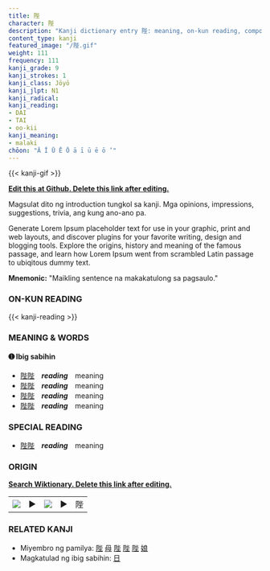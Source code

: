 ```yaml
---
title: 陛
character: 陛
description: "Kanji dictionary entry 陛: meaning, on-kun reading, compounds, origin, related kanji"
content_type: kanji
featured_image: "/陛.gif"
weight: 111
frequency: 111
kanji_grade: 9
kanji_strokes: 1
kanji_class: Jōyō
kanji_jlpt: N1
kanji_radical: 
kanji_reading: 
- DAI
- TAI
- oo-kii
kanji_meaning:
- malaki
chōon: "Ā Ī Ū Ē Ō ā ī ū ē ō ’"
---
```

[//]: # (Don't edit the line below. Kanji animated GIF code is automatically generated.)
{{< kanji-gif >}}

[//]: # (Edit below this line.)

**[Edit this at Github. Delete this link after editing.](https://github.com/tim0g/tim/tree/main/content/kanji/陛/index.md)**

Magsulat dito ng introduction tungkol sa kanji. Mga opinions, impressions, suggestions, trivia, ang kung ano-ano pa.

Generate Lorem Ipsum placeholder text for use in your graphic, print and web layouts, and discover plugins for your favorite writing, design and blogging tools. Explore the origins, history and meaning of the famous passage, and learn how Lorem Ipsum went from scrambled Latin passage to ubiqitous dummy text.
 
**Mnemonic:** "Maikling sentence na makakatulong sa pagsaulo."

### ON-KUN READING

[//]: # (Don't edit the line below. ON-KUN READING code is automatically generated.)
{{< kanji-reading >}}

### MEANING & WORDS

#### ➊ **Ibig sabihin**
  - [陛](../陛)[陛](../陛)　***reading***　meaning
  - [陛](../陛)[陛](../陛)　***reading***　meaning
  - [陛](../陛)[陛](../陛)　***reading***　meaning
  - [陛](../陛)[陛](../陛)　***reading***　meaning

### SPECIAL READING
  - [陛](../陛)[陛](../陛)　***reading***　meaning

### ORIGIN

**[Search Wiktionary. Delete this link after editing.](https://wiktionary.org/wiki/陛)**
<table class="kanji-table"><tr><td>
<img src="60px-陛-bronze.svg.png">
</td><td>▶</td><td>
<img src="60px-陛-oracle.svg.png">
</td><td>▶</td>
<td class="kanji-origin">陛</td>
</tr></table>

### RELATED KANJI
- Miyembro ng pamilya: [陛](../陛) [母](../母) [陛](../陛) [陛](../陛) [陛](../陛) [娘](../娘)
- Magkatulad ng ibig sabihin: [日](../日)
